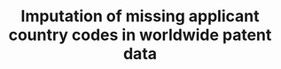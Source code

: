 ---
layout: default
citation: "\n@article{seliger_imputation_2020,\n\ttitle = {Imputation of missing applicant
  country codes in worldwide patent data},\n\turl = {https://dataverse.harvard.edu/dataset.xhtml?persistentId=doi:10.7910/DVN/XNTL0W},\n\tdoi
  = {10.7910/DVN/XNTL0W},\n\tabstract = {The file ctry\\_app\\_person.txt contains
  identifiers for patent first filings and the applicant (corresponding to appln\\_id
  and person\\_id in PATSTAT) a...},\n\tlanguage = {en},\n\turldate = {2021-08-17},\n\tauthor
  = {Seliger, Florian},\n\tmonth = oct,\n\tyear = {2020},\n\tnote = {type: dataset},\n}\n"
code: ' https://github.com/seligerf/Imputation-of-missing-location-information-for-worldwide-patent-data'
datasets_and_publications_using_this_dataset: ' https://doi.org/10.1016/j.dib.2020.106615'
description: We present a general method for imputing missing information in the Worldwide
  Patent Statistical Database (PATSTAT) and make the resulting datasets publicly available.
  The PATSTAT database is the de facto standard for academic research using patent
  data. Complete information on patents is essential to obtain an accurate picture
  of technological activities across countries and over time. However, the coverage
  of the database is far from complete. Our data imputation method exploits detailed
  institutional knowledge about the international patent system, and we codify it
  in a SQL algorithm. We provide two datasets related to the imputation of missing
  country codes and missing technology classification. We also release the algorithm
  that can be easily adapted to impute other pieces of information that are missing
  in PATSTAT.
documentation: https://www.sciencedirect.com/science/article/pii/S2352340920314955
doi: https://doi.org/10.7910/DVN/XNTL0W
last_edit: 08/17/2021, 11:51:42
location: https://dataverse.harvard.edu/dataset.xhtml?persistentId=doi:10.7910/DVN/XNTL0W
maintained_by: Contact maintainer through Dataverse
record_creation_timestamp: 08/17/2021, 11:51:42
related_publications: ' https://doi.org/10.1016/j.dib.2020.106615'
shortname: missing_applicant_codes
tags:
- Patents
- ' Location of applicants'
- ' PATSTAT'
- ' Imputation'
terms_of_use: ' CC0 - "Public Domain Dedication" '
title: Imputation of missing applicant country codes in worldwide patent data
uuid: fb46d05b-2bd9-41fc-a739-91b77a2e85d6
---